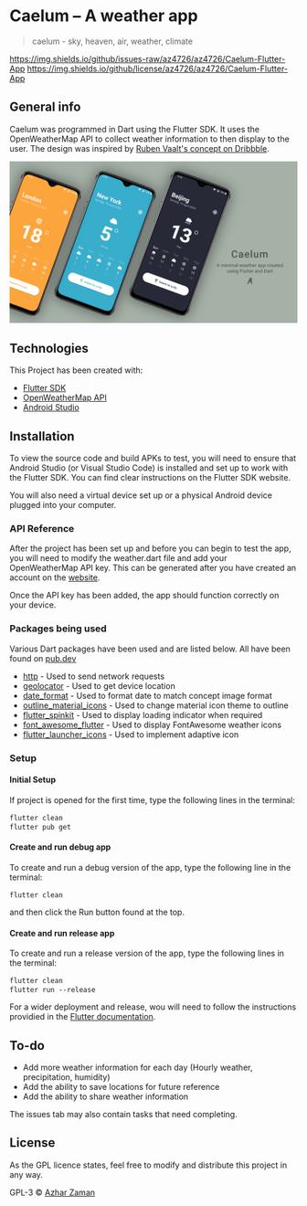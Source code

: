 # Caelum – A weather app

> caelum - sky, heaven, air, weather, climate

https://img.shields.io/github/issues-raw/az4726/az4726/Caelum-Flutter-App https://img.shields.io/github/license/az4726/az4726/Caelum-Flutter-App

## General info
Caelum was programmed in Dart using the Flutter SDK. It uses the OpenWeatherMap API to collect weather information to then display to the user. The design was inspired by [Ruben Vaalt's concept on Dribbble](https://dribbble.com/shots/5798457--Weather-App).

![Banner](Banner.png)
 
## Technologies
This Project has been  created with:

* [Flutter SDK](https://flutter.dev/)
* [OpenWeatherMap API](https://openweathermap.org/forecast5)
* [Android Studio](https://developer.android.com/studio)
 
## Installation
To view the source code and build APKs to test, you will need to ensure that Android Studio (or Visual Studio Code) is installed and set up to work with the Flutter SDK. You can find clear instructions on the Flutter SDK website.

You will also need a virtual device set up or a physical Android device plugged into your computer.

### API Reference

After the project has been set up and before you can begin to test the app, you will need to modify the weather.dart file and add your OpenWeatherMap API key. This can be generated after you have created an account on the [website](https://openweathermap.org/).

Once the API key has been added, the app should function correctly on your device.

### Packages being used

Various Dart packages have been used and are listed below. All have been found on [pub.dev](https://pub.dev/)

* [http](https://pub.dev/packages/http) - Used to send network requests
* [geolocator](https://pub.dev/packages/geolocator) - Used to get device location
* [date_format](https://pub.dev/packages/date_format) - Used to format date to match concept image format
* [outline\_material\_icons](https://pub.dev/packages/outline_material_icons) - Used to change material icon theme to outline
* [flutter_spinkit](https://pub.dev/packages/flutter_spinkit) - Used to display loading indicator when required
* [font\_awesome\_flutter](https://pub.dev/packages/font_awesome_flutter) - Used to display FontAwesome weather icons
* [flutter\_launcher\_icons](https://pub.dev/packages/flutter_launcher_icons) - Used to implement adaptive icon
	
### Setup

#### Initial Setup

If project is opened for the first time, type the following lines in the terminal:

```
flutter clean
flutter pub get
```

#### Create and run debug app

To create and run a debug version of the app, type the following line in the terminal:

```
flutter clean
```
and then click the Run button found at the top.

#### Create and run release app

To create and run a release version of the app, type the following lines in the terminal:

```
flutter clean
flutter run --release
```
For a wider deployment and release, wou will need to follow the instructions providied in the [Flutter documentation](https://flutter.dev/docs/deployment/android).

## To-do

* Add more weather information for each day (Hourly weather, precipitation, humidity)
* Add the ability to save locations for future reference
* Add the ability to share weather information

The issues tab may also contain tasks that need completing.

## License

As the GPL licence states, feel free to modify and distribute this project in any way.

GPL-3 © [Azhar Zaman](https://github.com/az4726)

